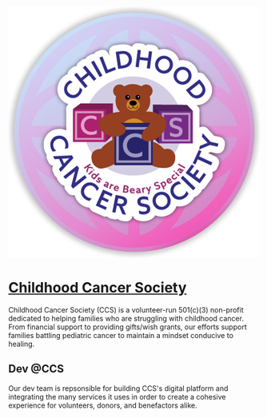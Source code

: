 ![CCS Dev Logo](https://github.com/ChildhoodCancerSociety/.github/blob/main/assets/logo/ccs-dev-logo.png?raw=true)

# [Childhood Cancer Society](https://www.childhoodcancersociety.org)

Childhood Cancer Society (CCS) is a volunteer-run 501(c)(3) non-profit dedicated to helping families who are struggling with childhood cancer. From financial support to providing gifts/wish grants, our efforts support families battling pediatric cancer to maintain a mindset conducive to healing.

## Dev @CCS

Our dev team is repsonsible for building CCS's digital platform and integrating the many services it uses in order to create a cohesive experience for volunteers, donors, and benefactors alike.
